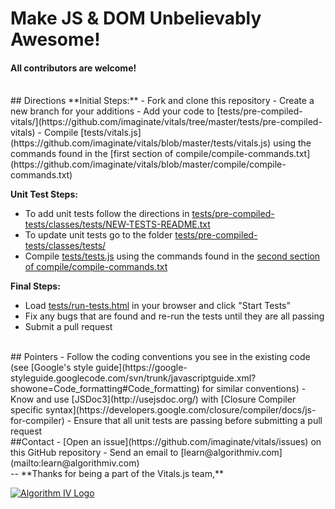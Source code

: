 # Make JS & DOM Unbelievably Awesome!

#### All contributors are welcome!

<br />
## Directions
**Initial Steps:**
- Fork and clone this repository
- Create a new branch for your additions
- Add your code to [tests/pre-compiled-vitals/](https://github.com/imaginate/vitals/tree/master/tests/pre-compiled-vitals)
- Compile [tests/vitals.js](https://github.com/imaginate/vitals/blob/master/tests/vitals.js) using the commands found in the [first section of compile/compile-commands.txt](https://github.com/imaginate/vitals/blob/master/compile/compile-commands.txt)

**Unit Test Steps:**
- To add unit tests follow the directions in [tests/pre-compiled-tests/classes/tests/NEW-TESTS-README.txt](https://github.com/imaginate/vitals/blob/master/tests/pre-compiled-tests/classes/tests/NEW-TESTS-README.txt)
- To update unit tests go to the folder [tests/pre-compiled-tests/classes/tests/](https://github.com/imaginate/vitals/tree/master/tests/pre-compiled-tests/classes/tests)
- Compile [tests/tests.js](https://github.com/imaginate/vitals/blob/master/tests/tests.js) using the commands found in the [second section of compile/compile-commands.txt](https://github.com/imaginate/vitals/blob/master/compile/compile-commands.txt)

**Final Steps:**
- Load [tests/run-tests.html](https://github.com/imaginate/vitals/blob/master/tests/run-tests.html) in your browser and click "Start Tests"
- Fix any bugs that are found and re-run the tests until they are all passing
- Submit a pull request

<br />
## Pointers
- Follow the coding conventions you see in the existing code (see [Google's style guide](https://google-styleguide.googlecode.com/svn/trunk/javascriptguide.xml?showone=Code_formatting#Code_formatting) for similar conventions)
- Know and use [JSDoc3](http://usejsdoc.org/) with [Closure Compiler specific syntax](https://developers.google.com/closure/compiler/docs/js-for-compiler)
- Ensure that all unit tests are passing before submitting a pull request

<br />
##Contact
- [Open an issue](https://github.com/imaginate/vitals/issues) on this GitHub repository
- Send an email to [learn@algorithmiv.com](mailto:learn@algorithmiv.com)

<br />
--
**Thanks for being a part of the Vitals.js team,**

<a href="http://www.algorithmiv.com/vitals"><img src="http://www.algorithmiv.com/images/aIV-logo.png" alt="Algorithm IV Logo" /></a>